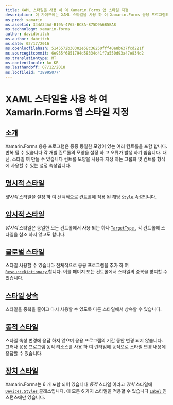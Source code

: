 ```yaml
---
title: XAML 스타일을 사용 하 여 Xamarin.Forms 앱 스타일 지정
description: 이 가이드에는 XAML 스타일을 사용 하 여 Xamarin.Forms 응용 프로그램의 모양을 사용자 지정 하는 방법을 설명 합니다.
ms.prod: xamarin
ms.assetid: 344A34AA-B19A-4765-BC8A-875D9A6B5EA8
ms.technology: xamarin-forms
author: davidbritch
ms.author: dabritch
ms.date: 02/17/2016
ms.openlocfilehash: 5145572b30302e58c36250fff40e8b637fcd221f
ms.sourcegitcommit: 6e955f6851794d58334d41f7a550d93a47e834d2
ms.translationtype: MT
ms.contentlocale: ko-KR
ms.lasthandoff: 07/12/2018
ms.locfileid: "38995077"
---
```

# <a name="styling-xamarinforms-apps-using-xaml-styles"></a>XAML 스타일을 사용 하 여 Xamarin.Forms 앱 스타일 지정

## <a name="introductionintroductionmd"></a>[소개](introduction.md)

Xamarin.Forms 응용 프로그램은 종종 동일한 모양이 있는 여러 컨트롤을 포함 합니다. 반복 될 수 있습니다 각 개별 컨트롤의 모양을 설정 하 고 오류가 발생 하기 쉽습니다. 대신, 스타일 여 만들 수 있습니다 컨트롤 모양을 사용자 지정 하는 그룹화 및 컨트롤 형식에 사용할 수 있는 설정 속성입니다.

## <a name="explicit-stylesexplicitmd"></a>[명시적 스타일](explicit.md)

*명시적* 스타일을 설정 하 여 선택적으로 컨트롤에 적용 된 해당 [ `Style` ](xref:Xamarin.Forms.VisualElement.Style) 속성입니다.

## <a name="implicit-stylesimplicitmd"></a>[암시적 스타일](implicit.md)

*암시적* 스타일은 동일한 모든 컨트롤에서 사용 되는 하나 [ `TargetType` ](xref:Xamarin.Forms.Style.TargetType), 각 컨트롤에 스타일을 참조 하지 않고도 합니다.

## <a name="global-stylesapplicationmd"></a>[글로벌 스타일](application.md)

스타일 사용할 수 있습니다 전체적으로 응용 프로그램을 추가 하 여 [ `ResourceDictionary` ](xref:Xamarin.Forms.ResourceDictionary)합니다. 이를 페이지 또는 컨트롤에서 스타일의 중복을 방지할 수 있습니다.

## <a name="style-inheritanceinheritancemd"></a>[스타일 상속](inheritance.md)

스타일을 중복을 줄이고 다시 사용할 수 있도록 다른 스타일에서 상속할 수 있습니다.

## <a name="dynamic-stylesdynamicmd"></a>[동적 스타일](dynamic.md)

스타일 속성 변경에 응답 하지 않으며 응용 프로그램의 기간 동안 변경 되지 않습니다. 그러나 응용 프로그램 동적 리소스를 사용 하 여 런타임에 동적으로 스타일 변경 내용에 응답할 수 있습니다.

## <a name="device-stylesdevicemd"></a>[장치 스타일](device.md)

Xamarin.Forms는 6 개 포함 되어 있습니다 *동적* 스타일 이라고 *장치* 스타일에 [ `Devices.Styles` ](xref:Xamarin.Forms.Device.Styles) 클래스입니다. 에 모든 6 가지 스타일을 적용할 수 있습니다 [ `Label` ](xref:Xamarin.Forms.Label) 인스턴스에만 있습니다.
